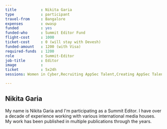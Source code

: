 ```yaml
---
title           : Nikita Garia
type            : participant
travel-from     : Bangalore
expenses        : owasp
funded          : yes
funded-who      : Summit Editor Fund
flight-cost     : 1000
ticket-cost     : 0 (will stay with Devesh)
funded-amount   : 1200 (with Visa)
required-funds  : 1200
role            : Summit-Editor
job-title       : Editor
image           :
ticket          : 5x24h
sessions: Women in Cyber,Recruiting AppSec Talent,Creating AppSec Talent (next 100k professionals),Responsible Disclosure,Media Handling Playbook,OWASP Internet of Things Project,Ransomware Playbook,Bug Bounty Playbook,Visit Bletchley Park,

---
```


## Nikita Garia

My name is Nikita Garia and I'm participating as a Summit Editor. I have over a decade of experience working with various international media houses. My work has been published in multiple publications through the years.
